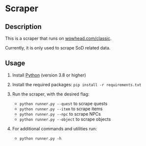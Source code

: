 # Scraper

## Description

This is a scraper that runs on [wowhead.com/classic](https://www.wowhead.com/classic/).

Currently, it is only used to scrape SoD related data.

## Usage

1. Install [Python](https://www.python.org/downloads/) (version 3.8 or higher)
2. Install the required packages: `pip install -r requirements.txt`
3. Run the scraper, with the desired flag:
   - `python runner.py --quest` to scrape quests
   - `python runner.py --item` to scrape items
   - `python runner.py --npc` to scrape NPCs
   - `python runner.py --object` to scrape objects
     
4. For additional commands and utilities run:
   - `python runner.py -h` 
